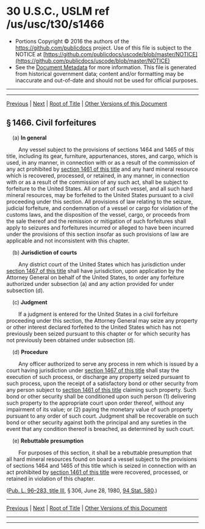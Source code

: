 ---
---

# 30 U.S.C., USLM ref /us/usc/t30/s1466

* Portions Copyright © 2016 the authors of the https://github.com/publicdocs project.
  Use of this file is subject to the NOTICE at [https://github.com/publicdocs/uscode/blob/master/NOTICE](https://github.com/publicdocs/uscode/blob/master/NOTICE)
* See the [Document Metadata](././../../../../..//README.md) for more information.
  This file is generated from historical government data; content and/or formatting may be inaccurate and out-of-date and should not be used for official purposes.

----------
----------

[Previous](./../../../../..//us/usc/t30/ch26/schIII/m__us_usc_t30_s1465.md) | [Next](./../../../../..//us/usc/t30/ch26/schIII/m__us_usc_t30_s1467.md) | [Root of Title](./../../../../../) | [Other Versions of this Document](https://publicdocs.github.io/go/links?ns=uslm&ref=%2Fus%2Fusc%2Ft30%2Fs1466)

## § 1466. Civil forfeitures

    (a) __In general__ 

        Any vessel subject to the provisions of sections 1464 and 1465 of this title, including its gear, furniture, appurtenances, stores, and cargo, which is used, in any manner, in connection with or as a result of the commission of any act prohibited by [section 1461 of this title][/us/usc/t30/s1461] and any hard mineral resource which is recovered, processed, or retained, in any manner, in connection with or as a result of the commission of any such act, shall be subject to forfeiture to the United States. All or part of such vessel, and all such hard mineral resources, may be forfeited to the United States pursuant to a civil proceeding under this section. All provisions of law relating to the seizure, judicial forfeiture, and condemnation of a vessel or cargo for violation of the customs laws, and the disposition of the vessel, cargo, or proceeds from the sale thereof and the remission or mitigation of such forfeitures shall apply to seizures and forfeitures incurred or alleged to have been incurred under the provisions of this section insofar as such provisions of law are applicable and not inconsistent with this chapter.

    (b) __Jurisdiction of courts__ 

        Any district court of the United States which has jurisdiction under [section 1467 of this title][/us/usc/t30/s1467] shall have jurisdiction, upon application by the Attorney General on behalf of the United States, to order any forfeiture authorized under subsection (a) and any action provided for under subsection (d).

    (c) __Judgment__ 

        If a judgment is entered for the United States in a civil forfeiture proceeding under this section, the Attorney General may seize any property or other interest declared forfeited to the United States which has not previously been seized pursuant to this chapter or for which security has not previously been obtained under subsection (d).

    (d) __Procedure__ 

        Any officer authorized to serve any process in rem which is issued by a court having jurisdiction under [section 1467 of this title][/us/usc/t30/s1467] shall stay the execution of such process, or discharge any property seized pursuant to such process, upon the receipt of a satisfactory bond or other security from any person subject to [section 1461 of this title][/us/usc/t30/s1461] claiming such property. Such bond or other security shall be conditioned upon such person (1) delivering such property to the appropriate court upon order thereof, without any impairment of its value; or (2) paying the monetary value of such property pursuant to any order of such court. Judgment shall be recoverable on such bond or other security against both the principal and any sureties in the event that any condition thereof is breached, as determined by such court.

    (e) __Rebuttable presumption__ 

        For purposes of this section, it shall be a rebuttable presumption that all hard mineral resources found on board a vessel subject to the provisions of sections 1464 and 1465 of this title which is seized in connection with an act prohibited by [section 1461 of this title][/us/usc/t30/s1461] were recovered, processed, or retained in violation of this chapter.

([Pub. L. 96–283, title III][/us/pl/96/283/tIII], § 306, June 28, 1980, [94 Stat. 580][/us/stat/94/580].)

----------

[Previous](./../../../../..//us/usc/t30/ch26/schIII/m__us_usc_t30_s1465.md) | [Next](./../../../../..//us/usc/t30/ch26/schIII/m__us_usc_t30_s1467.md) | [Root of Title](./../../../../../) | [Other Versions of this Document](https://publicdocs.github.io/go/links?ns=uslm&ref=%2Fus%2Fusc%2Ft30%2Fs1466)

----------
----------

[/us/usc/t30/s1461]: https://publicdocs.github.io/go/links?ns=uslm&ref=%2Fus%2Fusc%2Ft30%2Fs1461
[/us/usc/t30/s1467]: https://publicdocs.github.io/go/links?ns=uslm&ref=%2Fus%2Fusc%2Ft30%2Fs1467
[/us/usc/t30/s1467]: https://publicdocs.github.io/go/links?ns=uslm&ref=%2Fus%2Fusc%2Ft30%2Fs1467
[/us/usc/t30/s1461]: https://publicdocs.github.io/go/links?ns=uslm&ref=%2Fus%2Fusc%2Ft30%2Fs1461
[/us/usc/t30/s1461]: https://publicdocs.github.io/go/links?ns=uslm&ref=%2Fus%2Fusc%2Ft30%2Fs1461
[/us/pl/96/283/tIII]: https://publicdocs.github.io/go/links?ns=uslm&ref=%2Fus%2Fpl%2F96%2F283%2FtIII
[/us/stat/94/580]: https://publicdocs.github.io/go/links?ns=uslm&ref=%2Fus%2Fstat%2F94%2F580


